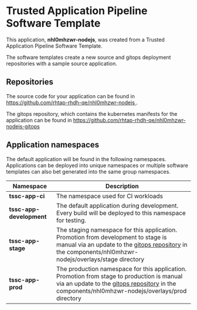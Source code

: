 # Trusted Application Pipeline Software Template

This application, **nhl0mhzwr-nodejs**, was created from a Trusted Application Pipeline Software Template.

The software templates create a new source and gitops deployment repositories with a sample source application. 

## Repositories

The source code for your application can be found in [https://github.com/rhtap-rhdh-qe/nhl0mhzwr-nodejs ](https://github.com/rhtap-rhdh-qe/nhl0mhzwr-nodejs ).
 
The gitops repository, which contains the kubernetes manifests for the application can be found in 
[https://github.com/rhtap-rhdh-qe/nhl0mhzwr-nodejs-gitops ](https://github.com/rhtap-rhdh-qe/nhl0mhzwr-nodejs-gitops ) 

## Application namespaces 

The default application will be found in the following namespaces. Applications can be deployed into unique namespaces or multiple software templates can also bet generated into the same group namespaces.  

|  Namespace   |  Description   |  
| -------- | -------- |
| **tssc-app-ci** | The namespace used for CI workloads |
| **tssc-app-development** | The default application during development. Every build will be deployed to this namespace for testing. |
| **tssc-app-stage** | The staging namespace for this application. Promotion from development to stage is manual via an update to the [gitops repository](https://github.com/rhtap-rhdh-qe/nhl0mhzwr-nodejs-gitops ) in the components/nhl0mhzwr-nodejs/overlays/stage directory |
| **tssc-app-prod** | The production namespace for this application. Promotion from stage to production is manual via an update to the [gitops repository](https://github.com/rhtap-rhdh-qe/nhl0mhzwr-nodejs-gitops ) in the components/nhl0mhzwr-nodejs/overlays/prod directory |